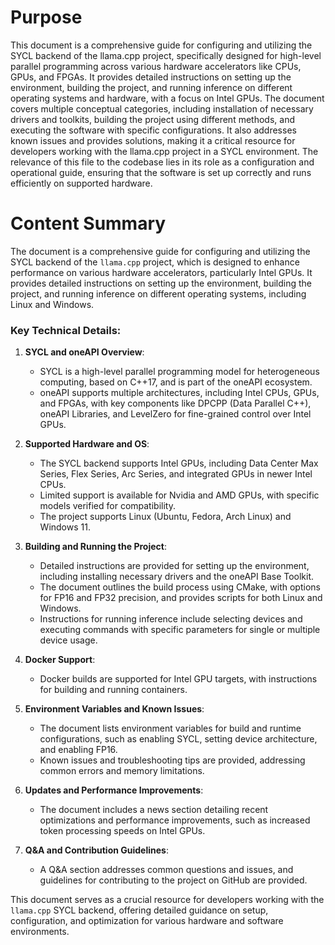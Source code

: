 # Purpose
This document is a comprehensive guide for configuring and utilizing the SYCL backend of the llama.cpp project, specifically designed for high-level parallel programming across various hardware accelerators like CPUs, GPUs, and FPGAs. It provides detailed instructions on setting up the environment, building the project, and running inference on different operating systems and hardware, with a focus on Intel GPUs. The document covers multiple conceptual categories, including installation of necessary drivers and toolkits, building the project using different methods, and executing the software with specific configurations. It also addresses known issues and provides solutions, making it a critical resource for developers working with the llama.cpp project in a SYCL environment. The relevance of this file to the codebase lies in its role as a configuration and operational guide, ensuring that the software is set up correctly and runs efficiently on supported hardware.
# Content Summary
The document is a comprehensive guide for configuring and utilizing the SYCL backend of the `llama.cpp` project, which is designed to enhance performance on various hardware accelerators, particularly Intel GPUs. It provides detailed instructions on setting up the environment, building the project, and running inference on different operating systems, including Linux and Windows.

### Key Technical Details:

1. **SYCL and oneAPI Overview**: 
   - SYCL is a high-level parallel programming model for heterogeneous computing, based on C++17, and is part of the oneAPI ecosystem. 
   - oneAPI supports multiple architectures, including Intel CPUs, GPUs, and FPGAs, with key components like DPCPP (Data Parallel C++), oneAPI Libraries, and LevelZero for fine-grained control over Intel GPUs.

2. **Supported Hardware and OS**:
   - The SYCL backend supports Intel GPUs, including Data Center Max Series, Flex Series, Arc Series, and integrated GPUs in newer Intel CPUs.
   - Limited support is available for Nvidia and AMD GPUs, with specific models verified for compatibility.
   - The project supports Linux (Ubuntu, Fedora, Arch Linux) and Windows 11.

3. **Building and Running the Project**:
   - Detailed instructions are provided for setting up the environment, including installing necessary drivers and the oneAPI Base Toolkit.
   - The document outlines the build process using CMake, with options for FP16 and FP32 precision, and provides scripts for both Linux and Windows.
   - Instructions for running inference include selecting devices and executing commands with specific parameters for single or multiple device usage.

4. **Docker Support**:
   - Docker builds are supported for Intel GPU targets, with instructions for building and running containers.

5. **Environment Variables and Known Issues**:
   - The document lists environment variables for build and runtime configurations, such as enabling SYCL, setting device architecture, and enabling FP16.
   - Known issues and troubleshooting tips are provided, addressing common errors and memory limitations.

6. **Updates and Performance Improvements**:
   - The document includes a news section detailing recent optimizations and performance improvements, such as increased token processing speeds on Intel GPUs.

7. **Q&A and Contribution Guidelines**:
   - A Q&A section addresses common questions and issues, and guidelines for contributing to the project on GitHub are provided.

This document serves as a crucial resource for developers working with the `llama.cpp` SYCL backend, offering detailed guidance on setup, configuration, and optimization for various hardware and software environments.
